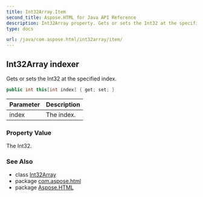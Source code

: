 ```yaml
---
title: Int32Array.Item
second_title: Aspose.HTML for Java API Reference
description: Int32Array property. Gets or sets the Int32 at the specified index
type: docs

url: /java/com.aspose.html/int32array/item/
---
```

## Int32Array indexer

Gets or sets the Int32 at the specified index.

```java
public int this[int index] { get; set; }
```

| Parameter | Description |
| --- | --- |
| index | The index. |

### Property Value

The Int32.

### See Also

* class [Int32Array](../)
* package [com.aspose.html](../../../com.aspose.html/)
* package [Aspose.HTML](../../../)
